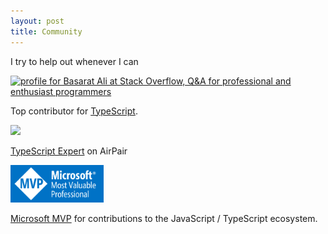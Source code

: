 ```yaml
---
layout: post
title: Community
---
```

I try to help out whenever I can

<a href="https://stackoverflow.com/tags/typescript/topusers">
<img src="https://stackoverflow.com/users/flair/390330.png" width="208" height="58" alt="profile for Basarat Ali at Stack Overflow, Q&A for professional and enthusiast programmers" title="profile for Basarat Ali at Stack Overflow, Q&A for professional and enthusiast programmers" />
</a>

Top contributor for [TypeScript](https://stackoverflow.com/tags/typescript/topusers).

<a href="https://www.airpair.com/typescript/expert-basarat"><img height="60px" src="/img/airpair.png"/></a>

[TypeScript Expert](https://www.airpair.com/typescript/expert-basarat) on AirPair

<a href="https://mvp.microsoft.com/en-us/PublicProfile/5002417"><img height="60px" src="/img/mvp.png"/></a>

[Microsoft MVP](https://mvp.microsoft.com/en-us/PublicProfile/5002417) for contributions to the JavaScript / TypeScript ecosystem.
